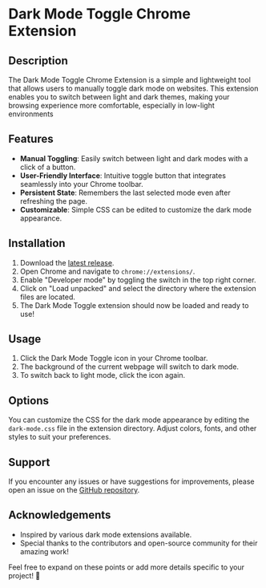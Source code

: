 # Dark Mode Toggle Chrome Extension

## Description

The Dark Mode Toggle Chrome Extension is a simple and lightweight tool that allows users to manually toggle dark mode on websites. This extension enables you to switch between light and dark themes, making your browsing experience more comfortable, especially in low-light environments

## Features

- **Manual Toggling**: Easily switch between light and dark modes with a click of a button.
- **User-Friendly Interface**: Intuitive toggle button that integrates seamlessly into your Chrome toolbar.
- **Persistent State**: Remembers the last selected mode even after refreshing the page.
- **Customizable**: Simple CSS can be edited to customize the dark mode appearance.

## Installation

1. Download the [latest release](https://github.com/yourusername/dark-mode-toggle/releases).
2. Open Chrome and navigate to `chrome://extensions/`.
3. Enable "Developer mode" by toggling the switch in the top right corner.
4. Click on "Load unpacked" and select the directory where the extension files are located.
5. The Dark Mode Toggle extension should now be loaded and ready to use!

## Usage

1. Click the Dark Mode Toggle icon in your Chrome toolbar.
2. The background of the current webpage will switch to dark mode.
3. To switch back to light mode, click the icon again.

## Options

You can customize the CSS for the dark mode appearance by editing the `dark-mode.css` file in the extension directory. Adjust colors, fonts, and other styles to suit your preferences.

## Support

If you encounter any issues or have suggestions for improvements, please open an issue on the [GitHub repository](https://github.com/yourusername/dark-mode-toggle/issues).


## Acknowledgements

- Inspired by various dark mode extensions available.
- Special thanks to the contributors and open-source community for their amazing work!

Feel free to expand on these points or add more details specific to your project! 🚀
